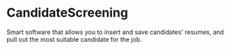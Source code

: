 # CandidateScreening
Smart software that allows you to insert and save candidates' resumes, and pull out the most suitable candidate for the job.
